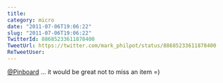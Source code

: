 ```yaml
---
title: 
category: micro
date: "2011-07-06T19:06:22"
slug: "2011-07-06T19:06:22"
TwitterId: 88685233611878400
TweetUrl: https://twitter.com/mark_philpot/status/88685233611878400
ReTweetUser: 
---
```


[@Pinboard](https://twitter.com/Pinboard) ... it would be great not to miss an item =)
